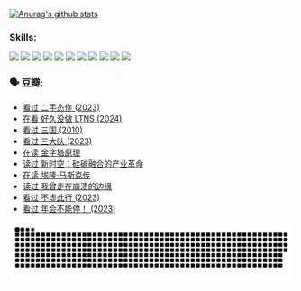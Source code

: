 
[![Anurag's github stats](https://github-readme-stats.vercel.app/api?username=w940853815)](https://github.com/anuraghazra/github-readme-stats)

### Skills:

<code><img height="32" src="https://cdn.jsdelivr.net/npm/simple-icons@v5/icons/python.svg"></code>
<code><img height="32" src="https://cdn.jsdelivr.net/npm/simple-icons@v5/icons/javascript.svg"></code>
<code><img height="32" src="https://cdn.jsdelivr.net/npm/simple-icons@v5/icons/django.svg"></code>
<code><img height="32" src="https://cdn.jsdelivr.net/npm/simple-icons@v5/icons/flask.svg"></code>
<code><img height="32" src="https://cdn.jsdelivr.net/npm/simple-icons@v5/icons/vuetify.svg"></code>
<code><img height="32" src="https://cdn.jsdelivr.net/npm/simple-icons@v5/icons/git.svg"></code>
<code><img height="32" src="https://cdn.jsdelivr.net/npm/simple-icons@v5/icons/docker.svg"></code>
<code><img height="32" src="https://cdn.jsdelivr.net/npm/simple-icons@v5/icons/postgresql.svg"></code>
<code><img height="32" src="https://cdn.jsdelivr.net/npm/simple-icons@v5/icons/elasticsearch.svg"></code>
<code><img height="32" src="https://cdn.jsdelivr.net/npm/simple-icons@v5/icons/macos.svg"></code>
<code><img height="32" src="https://cdn.jsdelivr.net/npm/simple-icons@v5/icons/linux.svg"></code>

### 🗣 豆瓣:

<!-- DOUBAN-ACTIVITIES:START -->
- [看过 二手杰作‎ (2023)](https://www.douban.com/people/136069238/status/4522502716/?_i=08107354)
- [在看 好久没做 LTNS‎ (2024)](https://www.douban.com/people/136069238/status/4521969883/?_i=08107354)
- [看过 三国‎ (2010)](https://www.douban.com/people/136069238/status/4521634661/?_i=08107354)
- [看过 三大队‎ (2023)](https://www.douban.com/people/136069238/status/4510323325/?_i=08107354)
- [在读 金字塔原理](https://www.douban.com/people/136069238/status/4507497587/?_i=08107354)
- [读过 新时空：硅碳融合的产业革命](https://www.douban.com/people/136069238/status/4506659177/?_i=08107354)
- [在读 埃隆·马斯克传](https://www.douban.com/people/136069238/status/4500417190/?_i=08107354)
- [读过 我曾走在崩溃的边缘](https://www.douban.com/people/136069238/status/4500416754/?_i=08107354)
- [看过 不虚此行‎ (2023)](https://www.douban.com/people/136069238/status/4499973052/?_i=08107354)
- [看过 年会不能停！‎ (2023)](https://www.douban.com/people/136069238/status/4498582002/?_i=08107354)
<!-- DOUBAN-ACTIVITIES:END -->


![Snake animation](https://raw.githubusercontent.com/w940853815/w940853815/output/github-contribution-grid-snake.svg)

<!--
**w940853815/w940853815** is a ✨ _special_ ✨ repository because its `README.md` (this file) appears on your GitHub profile.

Here are some ideas to get you started:

- 🔭 I’m currently working on ...
- 🌱 I’m currently learning ...
- 👯 I’m looking to collaborate on ...
- 🤔 I’m looking for help with ...
- 💬 Ask me about ...
- 📫 How to reach me: ...
- 😄 Pronouns: ...
- ⚡ Fun fact: ...
-->
